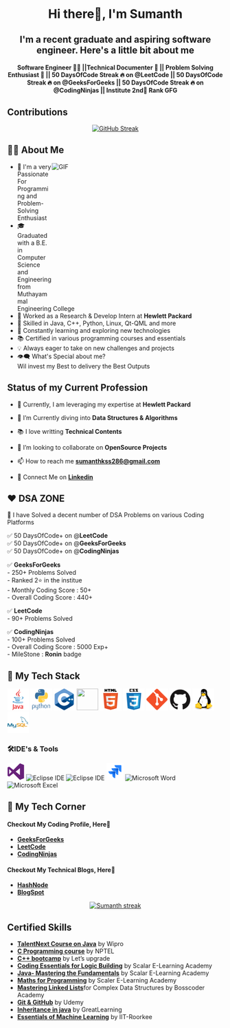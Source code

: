 
<h1 align="center">Hi there👋, I'm <b>Sumanth</b></h1>
<h2 align="center"><b>I'm a recent graduate and aspiring software engineer. Here's a little bit about me</b></h2>
<h4 align="center"><b>Software Engineer 👨‍💻 ||Technical Documenter 📖 || Problem Solving Enthusiast 🧠 || 50 DaysOfCode Streak 🔥 on @LeetCode || 50 DaysOfCode Streak 🔥 on @GeeksForGeeks || 50 DaysOfCode Streak 🔥 on @CodingNinjas || Institute 2nd🥇 Rank GFG </b>
</b></h4> 
  
## Contributions
<p align="center">
 <a href="https://https://github.com/Sumanth1523/github-readme-streak-stats">
   <img src="https://streak-stats.demolab.com?user=Sumanth1523&theme=dark&hide_border=true&date_format=M%20j%5B%2C%20Y%5D" alt="GitHub Streak" /></a>
</p>


## 🙋‍♂️ About Me
  <img align="right" alt="GIF" src="https://github.com/abhisheknaiidu/abhisheknaiidu/blob/master/code.gif?raw=true" width="400" height="320" />

- 🥋 I'm a very Passionate For Programming and Problem-Solving Enthusiast
- 🎓 Graduated with a B.E. in Computer Science and Engineering from Muthayammal Engineering College
- 💼 Worked as a Research & Develop Intern at **Hewlett Packard**
- 🚀 Skilled in Java, C++, Python, Linux, Qt-QML and more
- 🌱 Constantly learning and exploring new technologies
- 📚 Certified in various programming courses and essentials
- 💡 Always eager to take on new challenges and projects
- 👁‍🗨 What's Special about me? <br>
  Wil invest my Best to delivery the Best Outputs

## Status of my Current Profession

- 🔭 Currently, I am leveraging my expertise at **Hewlett Packard**
- 📘 I’m Currently diving into **Data Structures & Algorithms**
- 📚 I love writting **Technical Contents**
- 👯 I’m looking to collaborate on **OpenSource Projects**

- 📫 How to reach me **sumanthkss286@gmail.com**
- 🔗 Connect Me on [**Linkedin**](https://www.linkedin.com/in/sai-sumanth-kovuru-426792236/)

 ## ❤️ DSA ZONE 

🚀 I have Solved a decent number  of DSA Problems on various Coding Platforms <br>

✅ 50 DaysOfCode+ on @**LeetCode** <br>
✅ 50 DaysOfCode+ on @**GeeksForGeeks** <br>
✅ 50 DaysOfCode+ on @**CodingNinjas** <br> 

✅  **GeeksForGeeks** <br>
    - 250+ Problems Solved <br>
    - Ranked 2⭐ in the institue <br>
    - Monthly Coding Score : 50+ <br>
    - Overall Coding Score : 440+ <br>
    
✅  **LeetCode** <br>
    - 90+ Problems Solved <br>
   
✅  **CodingNinjas** <br>
    - 100+ Problems Solved <br>
    - Overall Coding Score : 5000 Exp+ <br>
    - MileStone : **Ronin** badge

<h2 align="left">💼 My Tech Stack</h2>

<p align="left">  
    <a> <img src="https://raw.githubusercontent.com/devicons/devicon/master/icons/java/java-original-wordmark.svg" alt="html5" width="50" height="50"/> </a>
    <a> <img src="https://raw.githubusercontent.com/devicons/devicon/master/icons/python/python-original-wordmark.svg" alt="html5" width="50" height="50"/> </a>
    <a> <img src="https://raw.githubusercontent.com/devicons/devicon/master/icons/cplusplus/cplusplus-original.svg" alt="html5" width="50" height="50"/> </a>
    <a> <img src="https://encrypted-tbn0.gstatic.com/images?q=tbn:ANd9GcQKV_YmdF_Sp085VCBA0C0L02Vqr0u4XAIKeGhC1pyCvRmtfdS6-2FN9MyU_4VUSbnhuO4&usqp=CAU" width="50" height="50"> </a>
    <a> <img src="https://raw.githubusercontent.com/devicons/devicon/master/icons/html5/html5-original-wordmark.svg" alt="HTML5" width="50" height="50"> </a>
    <a> <img src="https://raw.githubusercontent.com/devicons/devicon/master/icons/css3/css3-original-wordmark.svg" alt="CSS3" width="50" height="50"> </a>
    <a> <img src="https://raw.githubusercontent.com/devicons/devicon/master/icons/git/git-original.svg" alt="Git" width="50" height="50"> </a>
    <a> <img src="https://raw.githubusercontent.com/devicons/devicon/master/icons/github/github-original.svg" alt="GitHub" width="50" height="50"> </a>
    <a> <img src="https://raw.githubusercontent.com/devicons/devicon/master/icons/linux/linux-original.svg" alt="Linux" width="50" height="50"> </a>
    <a> <img src="https://raw.githubusercontent.com/devicons/devicon/master/icons/mysql/mysql-original-wordmark.svg" alt="MySQL" width="50" height="50"> </a>
</p>
  <h3>🛠️IDE's & Tools</h3>
  <p>
    <a> <img src="https://raw.githubusercontent.com/devicons/devicon/master/icons/visualstudio/visualstudio-plain.svg" alt="VSCode" width="40" height="40"> </a>
    <a> <img src="https://upload.wikimedia.org/wikipedia/commons/thumb/9/9c/IntelliJ_IDEA_Icon.svg/768px-IntelliJ_IDEA_Icon.svg.png" alt="Eclipse IDE" width="40" height="40"> </a>
 <a> <img src="https://miro.medium.com/v2/resize:fit:828/format:webp/1*nNTk-j2uaKhxyj3GXsYNdg.png" alt="Eclipse IDE" width="40" height="40"> </a>
 <a>  <img src="https://raw.githubusercontent.com/devicons/devicon/master/icons/jira/jira-original.svg" alt="JIRA" width="40" height="40"> </a>
<a>   <img src="https://5.imimg.com/data5/SELLER/Default/2021/8/OB/UP/SC/136014976/advance-microsoft-excel-course.png" alt="Microsoft Word" width="40" height="40"> </a>
 <a>  <img src="https://upload.wikimedia.org/wikipedia/commons/thumb/8/8d/Microsoft_Word_2013-2019_logo.svg/1200px-Microsoft_Word_2013-2019_logo.svg.png" alt="Microsoft Excel" width="40" height="40"> </a>

<h2 align="left">💼 My Tech Corner</h2>

<h4><b>Checkout My Coding Profile, Here🤝</b></h4> 
  
- [**GeeksForGeeks**](https://auth.geeksforgeeks.org/user/sumanthkss286/practice) <br>
- [**LeetCode**](https://leetcode.com/sumanthkss286/) <br>
- [**CodingNinjas**](https://www.codingninjas.com/studio/profile/Sumanth1523)<br>
<h4><b>Checkout My Technical Blogs, Here🤝</b></h4>  

- [**HashNode**](https://buildskillswithsumanth.hashnode.dev/)<br>
- [**BlogSpot**](https://buildskillswithsumanth.blogspot.com/)<br>

<p align="center">
    <a href="https://https://github.com/Sumanth1523/github-readme-streak-stats">
        <img title="🔥 Get streak stats for your profile at git.io/streak-stats" alt="Sumanth streak" src="https://github-readme-streak-stats.herokuapp.com/?user=Sumanth1523&theme=black-ice&hide_border=true&stroke=0000&background=060A0CD0"/>
    </a>
</p>

## Certified Skills

- [**TalentNext Course on Java**](https://drive.google.com/file/d/1GCdMMxwubkqEEXfldL5EdbQplA-E7OPQ/view?usp=sharing) by Wipro<br>
- [**C Programming course**](https://drive.google.com/file/d/1-RVyZA2DE1SO7Su8vW5WcBuj_Ud3-Xhj/view?usp=drive_link) by NPTEL<br>
- [**C++ bootcamp**](https://drive.google.com/file/d/1rFKcohHx9r_R2bm333tM-h-Ku-UybZEG/view?usp=drive_link) by Let’s upgrade<br>
- [**Coding Essentials for Logic Building**](https://moonshot.scaler.com/s/sl/Zozo4Egkr2)  by Scalar E-Learning Academy<br>
- [**Java- Mastering the Fundamentals**](https://moonshot.scaler.com/s/sl/UxrbUoqVvI) by Scalar E-Learning Academy<br>
- [**Maths for Programming**](https://moonshot.scaler.com/s/sl/r42cMuQwE_) by Scaler E-Learning Academy<br>
- [**Mastering Linked Lists**](https://drive.google.com/file/d/16ZF6OTW3pgos4kzTx6eEaDlWEpZgvNvh/view)for Complex Data Structures by Bosscoder Academy<br>
- [**Git & GitHub**](https://udemy-certificate.s3.amazonaws.com/image/UC-7815bdf2-bbb1-4250-946c-d11ad1df11e3.jpg) by Udemy
- [**Inheritance in java**](https://olympus.mygreatlearning.com/courses/65655/certificate) by GreatLearning
- [**Essentials of Machine Learning**](https://hyperstack.id/credential/1e09ba30-8fbd-43a7-8fb5-420b2dcd29a0?view=recipient) by IIT-Roorkee<br>





    



    





